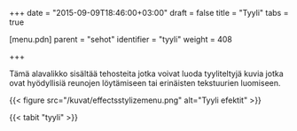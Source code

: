 +++
date = "2015-09-09T18:46:00+03:00"
draft = false
title = "Tyyli"
tabs = true

[menu.pdn]
    parent = "sehot"
    identifier = "tyyli"
    weight = 408

+++

Tämä alavalikko sisältää tehosteita jotka voivat luoda tyyliteltyjä kuvia jotka ovat hyödyllisiä reunojen löytämiseen tai erinäisten tekstuurien luomiseen.

{{< figure src="/kuvat/effectsstylizemenu.png" alt="Tyyli efektit" >}}

{{< tabit "tyyli" >}}
